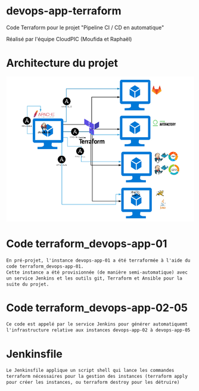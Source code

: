 # devops-app-terraform

Code Terraform pour le projet "Pipeline CI / CD en automatique"

Réalisé par l'équipe CloudPIC (Moufida et Raphaël)

# Architecture du projet

<img src="projet.jpg"/>

# Code terraform_devops-app-01

```
En pré-projet, l'instance devops-app-01 a été terraformée à l'aide du code terraform_devops-app-01.
Cette instance a été provisionnée (de manière semi-automatique) avec un service Jenkins et les outils git, Terraform et Ansible pour la suite du projet.
```

# Code terraform_devops-app-02-05

```
Ce code est appelé par le service Jenkins pour générer automatiquemt l'infrastructure relative aux instances devops-app-02 à devops-app-05
```

# Jenkinsfile

```
Le Jenkinsfile applique un script shell qui lance les commandes terraform nécessaires pour la gestion des instances (terraform apply pour créer les instances, ou terraform destroy pour les détruire)
```
